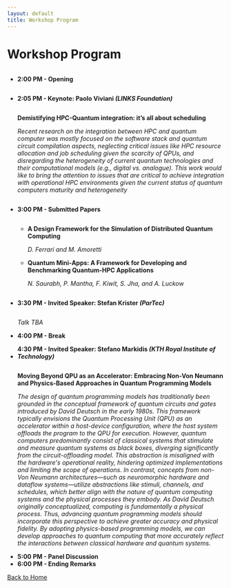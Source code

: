 ```yaml
---
layout: default
title: Workshop Program
---
```


# Workshop Program
<ul>
	<li>
		<p style="display:inline-block;">
		  <b>2:00 PM - Opening</b>
		</p>
	</li>
	<li>
		<p style="display:inline-block;">
		  <b>2:05 PM - Keynote: Paolo Viviani <i>(LINKS Foundation)</i></b></p>
		  <p><b>Demistifying HPC-Quantum integration: it’s all about scheduling</b></p>
		  <p><i>Recent research on the integration between HPC and quantum computer was mostly focused on the software stack and quantum circuit compilation aspects, neglecting critical issues like HPC resource allocation and job scheduling given the scarcity of QPUs, and disregarding the heterogeneity of current quantum technologies and their computational models (e.g., digital vs. analogue). This work would like to bring the attention to issues that are critical to achieve integration with operational HPC environments given the current status of quantum computers maturity and heterogeneity</i></p>
	</li>
	<li>
		<p style="display:inline-block;">
		  <b>3:00 PM - Submitted Papers</b>
		</p>
		<p>
		  <ul>
		  	<li>
		  		<p><b>A Design Framework for the Simulation of Distributed Quantum Computing</b></p>
		  		<p><i>D. Ferrari and M. Amoretti</i></p>
		  	</li>
		  	<li>
		  		<p><b>Quantum Mini-Apps: A Framework for Developing and Benchmarking Quantum-HPC Applications</b></p>
		  		<p><i>N. Saurabh, P. Mantha, F. Kiwit, S. Jha, and A. Luckow</i></p>
		  	</li>
		  </ul>
		</p>
	</li>
	<li>
		<p style="display:inline-block;">
		  <b>3:30 PM - Invited Speaker: Stefan Krister <i>(ParTec)</i></b>
		</p>
		<p>
		  <i>Talk TBA</i>
		</p>
	</li>
	<li><b>4:00 PM - Break</b></li>
	<li>
		<p style="display:inline-block;">
		  <b>4:30 PM - Invited Speaker: Stefano Markidis <i>(KTH Royal Institute of Technology)</i></b>
		</p>
		<p>
		  <b>Moving Beyond QPU as an Accelerator: Embracing Non-Von Neumann and Physics-Based Approaches in Quantum Programming Models</b>
		</p>
		<p><i>The design of quantum programming models has traditionally been grounded in the conceptual framework of quantum circuits and gates introduced by David Deutsch in the early 1980s. This framework typically envisions the Quantum Processing Unit (QPU) as an accelerator within a host-device configuration, where the host system offloads the program to the QPU for execution. However, quantum computers predominantly consist of classical systems that stimulate and measure quantum systems as black boxes, diverging significantly from the circuit-offloading model. This abstraction is misaligned with the hardware's operational reality, hindering optimized implementations and limiting the scope of operations. In contrast, concepts from non-Von Neumann architectures—such as neuromorphic hardware and dataflow systems—utilize abstractions like stimuli, channels, and schedules, which better align with the nature of quantum computing systems and the physical processes they embody. As David Deutsch originally conceptualized, computing is fundamentally a physical process. Thus, advancing quantum programming models should incorporate this perspective to achieve greater accuracy and physical fidelity. By adopting physics-based programming models, we can develop approaches to quantum computing that more accurately reflect the interactions between classical hardware and quantum systems.</i></p>
	</li>
	<li><b>5:00 PM - Panel Discussion</b></li>
	<li><b>6:00 PM - Ending Remarks</b></li>
</ul>


[Back to Home](./)

